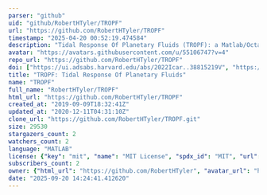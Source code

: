 ```yaml
---
parser: "github"
uid: "github/RobertHTyler/TROPF"
url: "https://github.com/RobertHTyler/TROPF"
timestamp: "2025-04-20 00:52:19.474584"
description: "Tidal Response Of Planetary Fluids (TROPF): a Matlab/Octave software package for calculating the tidal response of planetary fluids"
avatar: "https://avatars.githubusercontent.com/u/55106747?v=4"
repo_url: "https://github.com/RobertHTyler/TROPF"
doi: ["https://ui.adsabs.harvard.edu/abs/2022Icar..38815219V", "https://ui.adsabs.harvard.edu/abs/2019LPI....50.2883T", "https://ui.adsabs.harvard.edu/abs/2025ascl.soft04016T/abstract"]
title: "TROPF: Tidal Response Of Planetary Fluids"
name: "TROPF"
full_name: "RobertHTyler/TROPF"
html_url: "https://github.com/RobertHTyler/TROPF"
created_at: "2019-09-09T18:32:41Z"
updated_at: "2020-12-11T04:31:10Z"
clone_url: "https://github.com/RobertHTyler/TROPF.git"
size: 29530
stargazers_count: 2
watchers_count: 2
language: "MATLAB"
license: {"key": "mit", "name": "MIT License", "spdx_id": "MIT", "url": "https://api.github.com/licenses/mit", "node_id": "MDc6TGljZW5zZTEz"}
subscribers_count: 2
owner: {"html_url": "https://github.com/RobertHTyler", "avatar_url": "https://avatars.githubusercontent.com/u/55106747?v=4", "login": "RobertHTyler", "type": "User"}
date: "2025-09-20 14:24:41.412620"
---
```

